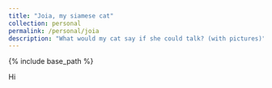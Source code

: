 ```yaml
---
title: "Joia, my siamese cat"
collection: personal
permalink: /personal/joia
description: "What would my cat say if she could talk? (with pictures)"
---
```


{% include base_path %}

Hi
